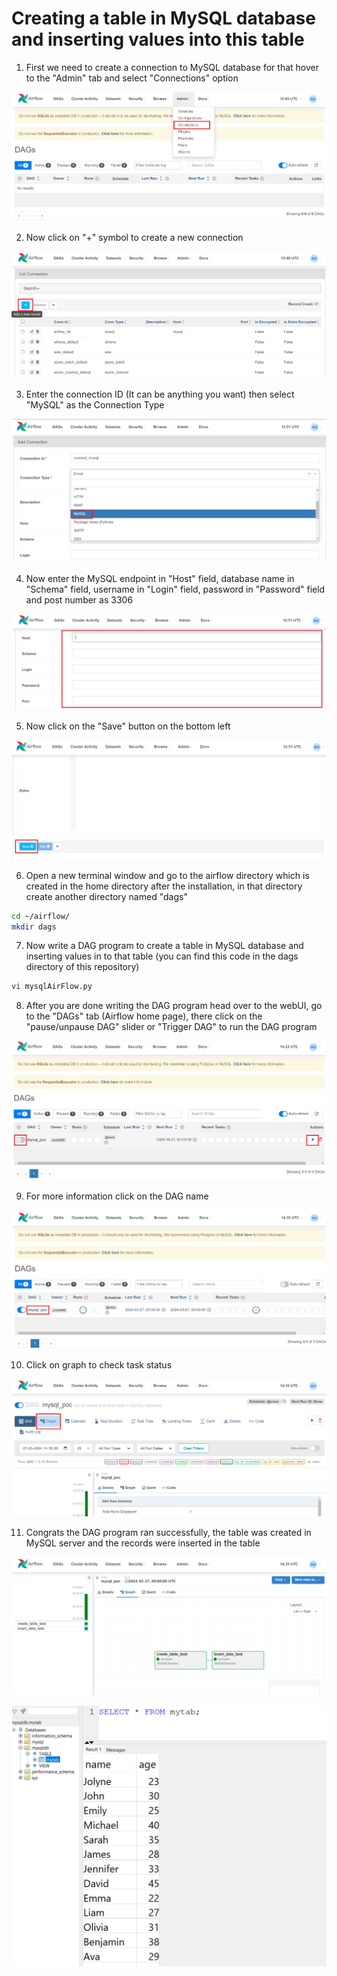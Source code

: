 #   Creating a table in MySQL database and inserting values into this table #

1. First we need to create a connection to MySQL database for that hover to the "Admin" tab and select "Connections" option

![Connections](https://github.com/yosh0555/airflow_with_mysql_and_snowflake/blob/master/images/connections.png)

2. Now click on "+" symbol to create a new connection

![Add new connection](https://github.com/yosh0555/airflow_with_mysql_and_snowflake/blob/master/images/add_conn.png)

3. Enter the connection ID (It can be anything you want) then select "MySQL" as the Connection Type

![Select Connection Type](https://github.com/yosh0555/airflow_with_mysql_and_snowflake/blob/master/images/mysql_opt.png)

4. Now enter the MySQL endpoint in "Host" field, database name in "Schema" field, username in "Login" field, password in "Password" field and post number as 3306

![Enter the information related to MySQL database](https://github.com/yosh0555/airflow_with_mysql_and_snowflake/blob/master/images/mysqldb_creds_details.png)

5. Now click on the "Save" button on the bottom left

![Save](https://github.com/yosh0555/airflow_with_mysql_and_snowflake/blob/master/images/save.png)

6. Open a new terminal window and go to the airflow directory which is created in the home directory after the installation, in that directory create another directory named "dags"

```bash
cd ~/airflow/
mkdir dags
```

7. Now write a DAG program to create a table in MySQL database and inserting values in to that table (you can find this code in the dags directory of this repository)

```bash
vi mysqlAirFlow.py
```

8. After you are done writing the DAG program head over to the webUI, go to the "DAGs" tab (Airflow home page), there click on the "pause/unpause DAG" slider or "Trigger DAG" to run the DAG program

![Run DAG](https://github.com/yosh0555/airflow_with_mysql_and_snowflake/blob/master/images/run_dag.png)

9. For more information click on the DAG name

![More Information about the DAG](https://github.com/yosh0555/airflow_with_mysql_and_snowflake/blob/master/images/dag_more_info.png)

10. Click on graph to check task status

![Graph Option](https://github.com/yosh0555/airflow_with_mysql_and_snowflake/blob/master/images/graph_opt.png)

11. Congrats the DAG program ran successfully, the table was created in MySQL server and the records were inserted in the table

![Run Successful](https://github.com/yosh0555/airflow_with_mysql_and_snowflake/blob/master/images/run_successful.png)

![MySQL table](https://github.com/yosh0555/airflow_with_mysql_and_snowflake/blob/master/images/mysql_tab.png)
